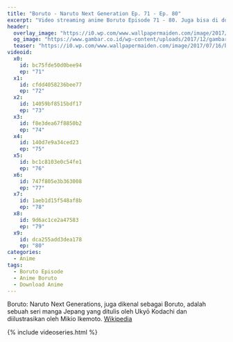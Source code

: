 ```yaml
---
title: "Boruto - Naruto Next Generation Ep. 71 - Ep. 80"
excerpt: "Video streaming anime Boruto Episode 71 - 80. Juga bisa di download langsung"
header:
  overlay_image: "https://i0.wp.com/www.wallpapermaiden.com/image/2017/07/16/boruto-uzumaki-naruto-akatsuki-scar-katana-anime-16798.png"
  og_image: "https://www.gambar.co.id/wp-content/uploads/2017/12/gambar-boruto-768x432.jpg"
  teaser: "https://i0.wp.com/www.wallpapermaiden.com/image/2017/07/16/boruto-uzumaki-naruto-akatsuki-scar-katana-anime-16798.png?resize=320,170"
videoid:
  x0:
    id: bc75fde50d0bee94
    ep: "71"
  x1:
    id: cfdd4058236bee77
    ep: "72"
  x2:
    id: 14059bf8515bdf17
    ep: "73"
  x3:
    id: f8e3dea67f8850b2
    ep: "74"
  x4:
    id: 140d7e9a34ced23
    ep: "75"
  x5:
    id: bc1c8103e0c54fe1
    ep: "76"
  x6:
    id: 747f805e3b363008
    ep: "77"
  x7:
    id: 1aeb1d15f548af8b
    ep: "78"
  x8:
    id: 9d6ac1ce2a47583
    ep: "79"
  x9:
    id: dca255add3dea178
    ep: "80"
categories:
  - Anime
tags:
  - Boruto Episode
  - Anime Boruto
  - Download Anime
---
```

Boruto: Naruto Next Generations, juga dikenal sebagai Boruto, adalah sebuah seri manga Jepang yang ditulis oleh Ukyō Kodachi dan diilustrasikan oleh Mikio Ikemoto. [Wikipedia](https://id.m.wikipedia.org/wiki/Boruto:_Naruto_Next_Generations)

{% include videoseries.html %}
